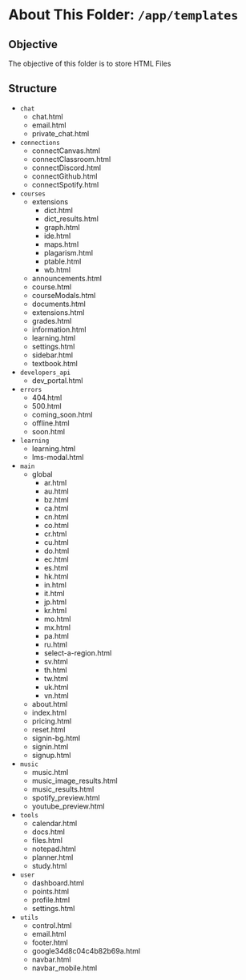 # About This Folder: `/app/templates`

## Objective

The objective of this folder is to store HTML Files

## Structure

* `chat`
    * chat.html
    * email.html
    * private_chat.html
* `connections`
    * connectCanvas.html
    * connectClassroom.html
    * connectDiscord.html
    * connectGithub.html
    * connectSpotify.html
* `courses`
    * extensions
        * dict.html
        * dict_results.html
        * graph.html
        * ide.html
        * maps.html
        * plagarism.html
        * ptable.html
        * wb.html
    * announcements.html
    * course.html
    * courseModals.html
    * documents.html
    * extensions.html
    * grades.html
    * information.html
    * learning.html
    * settings.html
    * sidebar.html
    * textbook.html
* `developers_api`
    * dev_portal.html
* `errors`
    * 404.html
    * 500.html
    * coming_soon.html
    * offline.html
    * soon.html
* `learning`
    * learning.html
    * lms-modal.html
* `main`
    * global
        * ar.html
        * au.html
        * bz.html
        * ca.html
        * cn.html
        * co.html
        * cr.html
        * cu.html
        * do.html
        * ec.html
        * es.html
        * hk.html
        * in.html
        * it.html
        * jp.html
        * kr.html
        * mo.html
        * mx.html
        * pa.html
        * ru.html
        * select-a-region.html
        * sv.html
        * th.html
        * tw.html
        * uk.html
        * vn.html
    * about.html
    * index.html
    * pricing.html
    * reset.html
    * signin-bg.html
    * signin.html
    * signup.html
* `music`
    * music.html
    * music_image_results.html
    * music_results.html
    * spotify_preview.html
    * youtube_preview.html
* `tools`
    * calendar.html
    * docs.html
    * files.html
    * notepad.html
    * planner.html
    * study.html
* `user`
    * dashboard.html
    * points.html
    * profile.html
    * settings.html
* `utils`
    * control.html
    * email.html
    * footer.html
    * google34d8c04c4b82b69a.html
    * navbar.html
    * navbar_mobile.html
